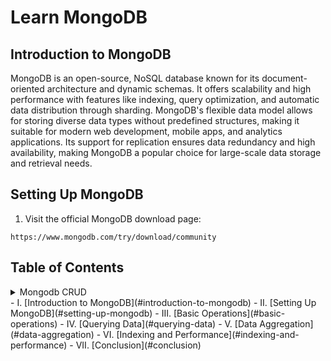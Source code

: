 # Learn MongoDB


## Introduction to MongoDB
MongoDB is an open-source, NoSQL database known for its document-oriented architecture and dynamic schemas. It offers scalability and high performance with features like indexing, query optimization, and automatic data distribution through sharding. MongoDB's flexible data model allows for storing diverse data types without predefined structures, making it suitable for modern web development, mobile apps, and analytics applications. Its support for replication ensures data redundancy and high availability, making MongoDB a popular choice for large-scale data storage and retrieval needs.

## Setting Up MongoDB
1. Visit the official MongoDB download page: 
``` 
https://www.mongodb.com/try/download/community
```

## Table of Contents
<details>
<summary>Mongodb CRUD</summary>
<details>
<summary>Create Documents</summary>
<a href="https://github.com/ABOBAKAR-IT/Learn-MongoDB/blob/master/CRUD/Insert.md">Create Documents</a> <br/>
</details>
 <details> <br/>
    <summary>Read Documents</summary>
<a href="https://github.com/ABOBAKAR-IT/Learn-MongoDB/blob/master/CRUD/find/find.md">Finding Documents</a> <br/>
<a href="https://github.com/ABOBAKAR-IT/Learn-MongoDB/blob/master/CRUD/find/findOnArray.md">Querying on Array Elements</a> <br/>
<a href="https://github.com/ABOBAKAR-IT/Learn-MongoDB/blob/master/CRUD/find/logicalOperator.md">Finding Documents by Using Logical Operators</a> <br/>
<a href="https://github.com/ABOBAKAR-IT/Learn-MongoDB/blob/master/CRUD/QueryResults/countDocument.md">Counting Documents</a> <br/>
<a href="https://github.com/ABOBAKAR-IT/Learn-MongoDB/blob/master/CRUD/QueryResults/sort_limit.md">Sorting and Limiting Query</a> <br/>
  </details>
 <details>
    <summary>Update Documents</summary>
    <a href="https://github.com/ABOBAKAR-IT/Learn-MongoDB/blob/master/CRUD/update/updateOne.md">Updating MongoDB Documents by Using updateOne()</a> <br/>
    <a href="https://github.com/ABOBAKAR-IT/Learn-MongoDB/blob/master/CRUD/update/updateMany.md">Updating MongoDB Documents by Using updateMany()</a> <br/>
    <a href="https://github.com/ABOBAKAR-IT/Learn-MongoDB/blob/master/CRUD/update/replacing.md">Replacing a Document</a> <br/>
</details>
<details>
<summary>Delete Documents</summary>
<a href="https://github.com/ABOBAKAR-IT/Learn-MongoDB/blob/master/CRUD/delete/delete.md">Deleting Documents </a> <br/>
</details>
</details>
- I. [Introduction to MongoDB](#introduction-to-mongodb)
- II. [Setting Up MongoDB](#setting-up-mongodb)
- III. [Basic Operations](#basic-operations)
- IV. [Querying Data](#querying-data)
- V. [Data Aggregation](#data-aggregation)
- VI. [Indexing and Performance](#indexing-and-performance)
- VII. [Conclusion](#conclusion)
